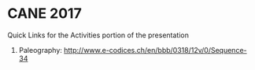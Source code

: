 # CANE 2017
Quick Links for the Activities portion of the presentation

1) Paleography: http://www.e-codices.ch/en/bbb/0318/12v/0/Sequence-34
